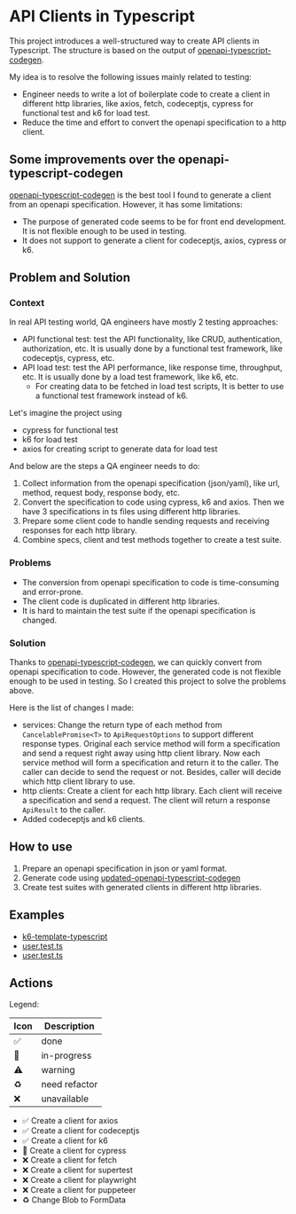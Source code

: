 # API Clients in Typescript

This project introduces a well-structured way to create API clients in Typescript. The structure is based on the output
of [openapi-typescript-codegen](https://github.com/ferdikoomen/openapi-typescript-codegen).

My idea is to resolve the following issues mainly related to testing:

- Engineer needs to write a lot of boilerplate code to create a client in different http libraries, like axios, fetch,
  codeceptjs, cypress for functional test and k6 for load test.
- Reduce the time and effort to convert the openapi specification to a http client.

## Some improvements over the openapi-typescript-codegen

[openapi-typescript-codegen](https://github.com/ferdikoomen/openapi-typescript-codegen) is the best tool I found to
generate a client from an openapi specification. However, it has some limitations:

- The purpose of generated code seems to be for front end development. It is not flexible enough to be used in
  testing.
- It does not support to generate a client for codeceptjs, axios, cypress or k6.

## Problem and Solution

### Context

In real API testing world, QA engineers have mostly 2 testing approaches:

- API functional test: test the API functionality, like CRUD, authentication, authorization, etc. It is usually done by
  a functional test framework, like codeceptjs, cypress, etc.
- API load test: test the API performance, like response time, throughput, etc. It is usually done by a load test
  framework, like k6, etc.
    - For creating data to be fetched in load test scripts, It is better to use a functional test framework instead of
      k6.

Let's imagine the project using
- cypress for functional test
- k6 for load test
- axios for creating script to generate data for load test

And below are the steps a QA engineer needs to do:

1. Collect information from the openapi specification (json/yaml), like url, method, request body, response body, etc.
2. Convert the specification to code using cypress, k6 and axios. Then we have 3 specifications in ts files using
   different http libraries.
3. Prepare some client code to handle sending requests and receiving responses for each http library.
4. Combine specs, client and test methods together to create a test suite.

### Problems

- The conversion from openapi specification to code is time-consuming and error-prone.
- The client code is duplicated in different http libraries.
- It is hard to maintain the test suite if the openapi specification is changed.

### Solution

Thanks to [openapi-typescript-codegen](https://github.com/ferdikoomen/openapi-typescript-codegen), we can quickly
convert from openapi specification to code. However, the generated code is not flexible enough to be used in testing. So
I created this project to solve the problems above.

Here is the list of changes I made:

- services: Change the return type of each method from `CancelablePromise<T>` to `ApiRequestOptions` to support
  different response types. Original each service method will form a specification and send a request right away using
  http client library. Now each service method will form a specification and return it to the caller. The caller can
  decide to send the request or not. Besides, caller will decide which http client library to use.
- http clients: Create a client for each http library. Each client will receive a specification and send a request. The
  client will return a response `ApiResult` to the caller.
- Added codeceptjs and k6 clients.

## How to use

1. Prepare an openapi specification in json or yaml format.
2. Generate code using [updated-openapi-typescript-codegen](./openapi-typescript-codegen/README.md)
3. Create test suites with generated clients in different http libraries.

## Examples

- [k6-template-typescript](./examples/k6-template-typescript/README.md)
- [user.test.ts](tests/axios/axios.client.test.ts)
- [user.test.ts](tests/codeceptjs/codeceptjs.client.test.ts)

## Actions

Legend:

| Icon               | Description   |
|--------------------|---------------|
| :white_check_mark: | done          |
| :running:          | in-progress   |
| :warning:          | warning       |
| :recycle:          | need refactor |
| :x:                | unavailable   |



- :white_check_mark: Create a client for axios
- :white_check_mark: Create a client for codeceptjs
- :white_check_mark: Create a client for k6
- :running: Create a client for cypress
- :x: Create a client for fetch
- :x: Create a client for supertest
- :x: Create a client for playwright
- :x: Create a client for puppeteer
- :recycle: Change Blob to FormData
